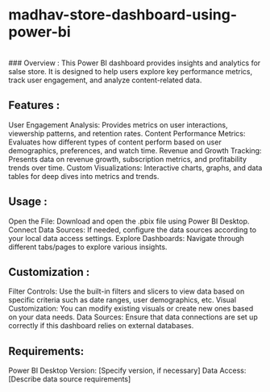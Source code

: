 # madhav-store-dashboard-using-power-bi
<br>
### Overview :
This Power BI dashboard provides insights and analytics for salse store. It is designed to help users explore key performance metrics, track user engagement, and analyze content-related data.

## Features :
User Engagement Analysis: Provides metrics on user interactions, viewership patterns, and retention rates. Content Performance Metrics: Evaluates how different types of content perform based on user demographics, preferences, and watch time. Revenue and Growth Tracking: Presents data on revenue growth, subscription metrics, and profitability trends over time. Custom Visualizations: Interactive charts, graphs, and data tables for deep dives into metrics and trends.

## Usage : 
Open the File: Download and open the .pbix file using Power BI Desktop. Connect Data Sources: If needed, configure the data sources according to your local data access settings. Explore Dashboards: Navigate through different tabs/pages to explore various insights.

## Customization :
Filter Controls: Use the built-in filters and slicers to view data based on specific criteria such as date ranges, user demographics, etc. Visual Customization: You can modify existing visuals or create new ones based on your data needs. Data Sources: Ensure that data connections are set up correctly if this dashboard relies on external databases.

## Requirements: 
Power BI Desktop Version: [Specify version, if necessary] Data Access: [Describe data source requirements]
